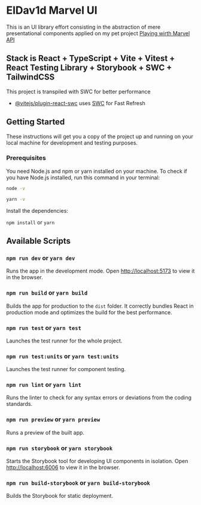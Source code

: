 # ElDav1d Marvel UI

This is an UI library effort consisting in the abstraction of mere presentational components applied on my pet project [Playing wirth Marvel API](https://github.com/ElDav1d/playing-with-marvel-api)

## Stack is React + TypeScript + Vite + Vitest + React Testing Library + Storybook + SWC + TailwindCSS

This project is transpiled with SWC for better performance

- [@vitejs/plugin-react-swc](https://github.com/vitejs/vite-plugin-react-swc) uses [SWC](https://swc.rs/) for Fast Refresh

## Getting Started

These instructions will get you a copy of the project up and running on your local
machine for development and testing purposes.

### Prerequisites

You need Node.js and npm or yarn installed on your machine. To check if you have Node.js installed, run this command in your terminal:

```bash
node -v
```

```bash
yarn -v
```

Install the dependencies:

`npm install` or `yarn`

## Available Scripts

### `npm run dev` or `yarn dev`

Runs the app in the development mode. Open [http://localhost:5173](http://localhost:5173) to view it in the browser.

### `npm run build` or `yarn build`

Builds the app for production to the `dist` folder. It correctly bundles React in production mode and optimizes the build for the best performance.

### `npm run test` or `yarn test`

Launches the test runner for the whole project.

### `npm run test:units` or `yarn test:units`

Launches the test runner for component testing.

### `npm run lint` or `yarn lint`

Runs the linter to check for any syntax errors or deviations from the coding standards.

### `npm run preview` or `yarn preview`

Runs a preview of the built app.

### `npm run storybook` or `yarn storybook`

Starts the Storybook tool for developing UI components in isolation. Open [http://localhost:6006](http://localhost:6006) to view it in the browser.

### `npm run build-storybook` or `yarn build-storybook`

Builds the Storybook for static deployment.
